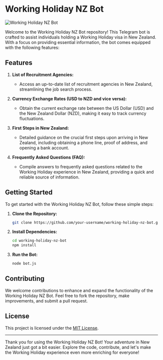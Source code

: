 # Working Holiday NZ Bot

![Working Holiday NZ Bot](https://res.cloudinary.com/echeniquer/image/upload/v1703558087/WHNZ%20-%20TelegramBot/_1707ea44-fee8-4c2c-87a4-cc8b28726859.jpg)

Welcome to the Working Holiday NZ Bot repository! This Telegram bot is crafted to assist individuals holding a Working Holiday visa in New Zealand. With a focus on providing essential information, the bot comes equipped with the following features:

## Features

1. **List of Recruitment Agencies:**
   - Access an up-to-date list of recruitment agencies in New Zealand, streamlining the job search process.

2. **Currency Exchange Rates (USD to NZD and vice versa):**
   - Obtain the current exchange rate between the US Dollar (USD) and the New Zealand Dollar (NZD), making it easy to track currency fluctuations.

3. **First Steps in New Zealand:**
   - Detailed guidance on the crucial first steps upon arriving in New Zealand, including obtaining a phone line, proof of address, and opening a bank account.

4. **Frequently Asked Questions (FAQ):**
   - Compile answers to frequently asked questions related to the Working Holiday experience in New Zealand, providing a quick and reliable source of information.

## Getting Started

To get started with the Working Holiday NZ Bot, follow these simple steps:

1. **Clone the Repository:**
   ```bash
   git clone https://github.com/your-username/working-holiday-nz-bot.git
   ```

2. **Install Dependencies:**
   ```bash
   cd working-holiday-nz-bot
   npm install
   ```

3. **Run the Bot:**
   ```bash
   node bot.js
   ```

## Contributing

We welcome contributions to enhance and expand the functionality of the Working Holiday NZ Bot. Feel free to fork the repository, make improvements, and submit a pull request.

## License

This project is licensed under the [MIT License](LICENSE).

---

Thank you for using the Working Holiday NZ Bot! Your adventure in New Zealand just got a bit easier. Explore the code, contribute, and let's make the Working Holiday experience even more enriching for everyone!